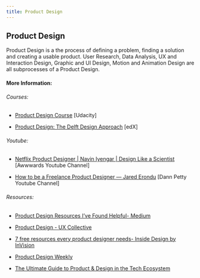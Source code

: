```yaml
---
title: Product Design
---
```

## Product Design

Product Design is a the process of defining a problem, finding a solution and creating a usable product.
User Research, Data Analysis, UX and Interaction Design, Graphic and UI Design, Motion and Animation Design are all subprocesses of a Product Design.


 #### More Information:
<!-- Please add any articles you think might be helpful to read before writing the article -->

 ###### Courses:
 
* <a href='https://classroom.udacity.com/courses/ud509' target='_blank' rel='nofollow'>Product Design Course</a>
[Udacity]

* <a href='https://www.edx.org/course/product-design-the-delft-design-approach-0' target='_blank' rel='nofollow'>Product Design: The Delft Design Approach</a>
[edX]

 ###### Youtube:
* <a href='https://www.youtube.com/watch?v=XRd6Ddn4ZSY' target='_blank' rel='nofollow'>Netflix Product Designer | Navin Iyengar | Design Like a Scientist</a>
[Awwwards Youtube Channel]

* <a href='https://www.youtube.com/watch?v=v-XDF57OOQQ' target='_blank' rel='nofollow'>How to be a Freelance Product Designer — Jared Erondu</a>
[Dann Petty Youtube Channel]


 ###### Resources:
* <a href='https://medium.com/@jeanniehuang/product-design-resources-ive-found-helpful-5dadad58dcff' target='_blank' rel='nofollow'>Product Design Resources I’ve Found Helpful- Medium</a>

* <a href='https://uxdesign.cc/product-design/home' target='_blank' rel='nofollow'>Product Design - UX Collective</a>


* <a href='https://www.invisionapp.com/inside-design/7-free-resources-every-product-designer-needs' target='_blank' rel='nofollow'>7 free resources every product designer needs- Inside Design by InVision</a>

* <a href='http://designweekly.atomic.io/' target='_blank' rel='nofollow'>Product Design Weekly</a>

* <a href='https://blog.usejournal.com/almost-every-product-design-resource-you-need-to-understand-the-tech-ecosystem-3d734f9c1a22' target='_blank' rel='nofollow'>The Ultimate Guide to Product & Design in the Tech Ecosystem</a>
